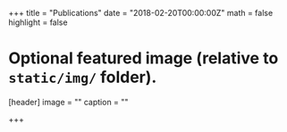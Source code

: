 +++
title = "Publications"
date = "2018-02-20T00:00:00Z"
math = false
highlight = false

# Optional featured image (relative to `static/img/` folder).
[header]
image = ""
caption = ""

+++
